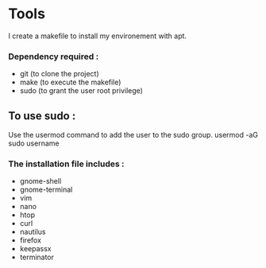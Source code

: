 # Tools
I create a makefile to install my environement with apt.

### Dependency required :

- git (to clone the project)
- make (to execute the makefile)
- sudo (to grant the user root privilege)

## To use sudo :

Use the usermod command to add the user to the sudo group.
usermod -aG sudo username

### The installation file includes :

- gnome-shell
- gnome-terminal
- vim
- nano
- htop
- curl
- nautilus
- firefox
- keepassx
- terminator
